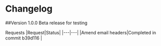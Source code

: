 Changelog
=========

##Version 1.0.0
Beta release for testing

Requests
|Request|Status|
|---|---|
|Amend email headers|Completed in commit b39d116 |
